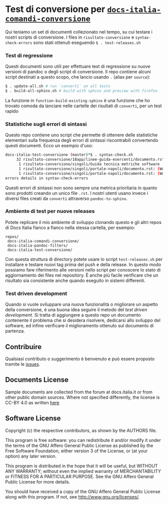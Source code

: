 
# Test di conversione per [`docs-italia-comandi-conversione`](https://github.com/italia/docs-italia-comandi-conversione)

Qui teniamo un set di documenti collezionato nel tempo, su cui testare
i nostri scripts di conversione. I files in `risultato-conversione` e
`syntax-check-errors` sono stati ottenuti eseguendo `$ . test-releases.sh`

### Test di regressione

Questi documenti sono utili per effettuare test di regressione su
nuove versioni di pandoc o degli script di conversione. Il repo
contiene alcuni script destinati a questo scopo, che lancio usando `.`
(alias per `source`):

```bash
$ . update-all.sh # run `converti` on all tests
$ . build-all-sphinx.sh # build with sphinx and preview with firefox
```

La funzione in `function-build-existing-sphinx` è una funzione che ho
trovato comoda da lanciare nelle cartelle dei risultati di `converti`,
per un test rapido

### Statistiche sugli errori di sintassi

Questo repo contiene uno script che permette di ottenere delle
statistiche elementari sulla frequenza degli errori di sintassi
riscontrabili convertendo questi documenti. Ecco un esempio d'uso:

```bash
docs-italia-test-conversione (master)*$ . syntax-check.sh 
     32 risultato-conversione/18app/linee-guida-esercenti/documento.rst: (WARNING/2) Inline strong start-string without end-string.
      1 risultato-conversione/singoli/Guida tecnica metriche software - per pubblicazione/documento.rst: (WARNING/2) Inline strong start-string without end-string.
      1 risultato-conversione/singoli/portale-napoli/documento.rst: (WARNING/2) Bullet list ends without a blank line; unexpected unindent.
      1 risultato-conversione/singoli/portale-napoli/documento.rst: (WARNING/2) Inline emphasis start-string without end-string.
errors details in syntax-check-errors
```

Questi errori di sintassi non sono sempre una metrica prioritaria in
quanto sono prodotti creando un unico file `.rst`. I nostri utenti
usano invece i diversi files creati da `converti` attraverso
`pandoc-to-sphinx`.

### Ambiente di test per nuove releases

Potete replicare il mio ambiente di sviluppo clonando questo e gli
altri repos di Docs Italia fianco a fianco nella stessa cartella, per
esempio:

```
repos/
 docs-italia-comandi-conversione/
 docs-italia-pandoc-filters/
 docs-italia-test-conversione/
```

Con questa struttura di directory potete usare lo script
`test-releases.sh` per installare e testare nuovi tag prima del push e
della release. In questo modo possiamo fare riferimento alle versioni
nello script per conoscere lo stato di aggiornamento dei files nel
repository. È anche più facile verificare che un risultato sia
consistente anche quando eseguito in sistemi differenti.

### Test driven development

Quando si vuole sviluppare una nuova funzionalità o migliorare un
aspetto della conversione, è una buona idea seguire il metodo del
_test driven development_. Si tratta di aggiungere a questo repo un
documento contenente il problema che si desidera risolvere, dedicarsi
allo sviluppo del software, ed infine verificare il miglioramento
ottenuto sul documento di partenza.

## Contribuire

Qualsiasi contributo o suggerimento è benvenuto e può
essere proposto tramite le [issues](https://github.com/italia/pandoc-docs2rst/issues).

## Documents License

Sample documents are collected from the forum at docs.italia.it or
from other public domain sources. Where not specified differently, the
license is CC-BY 4.0 as written
[here](https://developers.italia.it/en/note-legali/)

## Software License

Copyright (c) the respective contributors, as shown by the AUTHORS file.

This program is free software: you can redistribute it and/or modify
it under the terms of the GNU Affero General Public License as published
by the Free Software Foundation, either version 3 of the License, or
(at your option) any later version.

This program is distributed in the hope that it will be useful,
but WITHOUT ANY WARRANTY; without even the implied warranty of
MERCHANTABILITY or FITNESS FOR A PARTICULAR PURPOSE.  See the
GNU Affero General Public License for more details.

You should have received a copy of the GNU Affero General Public License
along with this program.  If not, see <http://www.gnu.org/licenses/>.
